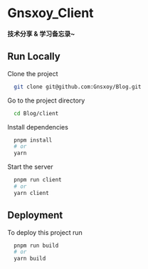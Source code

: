 # Gnsxoy_Client

**技术分享 & 学习备忘录~**

## Run Locally

Clone the project

```bash
  git clone git@github.com:Gnsxoy/Blog.git
```

Go to the project directory

```bash
  cd Blog/client
```

Install dependencies

```bash
  pnpm install
  # or
  yarn
```

Start the server

```bash
  pnpm run client
  # or
  yarn client
```

  
## Deployment

To deploy this project run

```bash
  pnpm run build
  # or
  yarn build
```

  